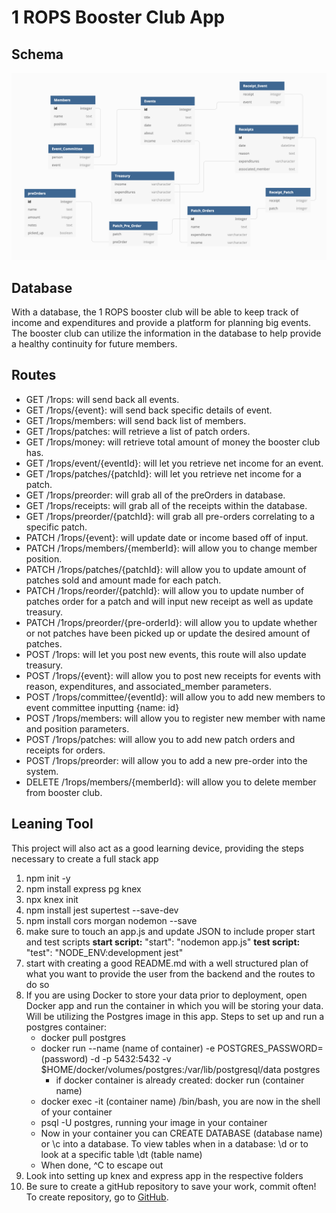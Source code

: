 # 1 ROPS Booster Club App

## Schema
![Schema Image](./data/schema.png)

## Database
With a database, the 1 ROPS booster club will be able to keep track of income and expenditures and provide a platform for planning big events. The booster club can utilize the information in the database to help provide a healthy continuity for future members.

## Routes
* GET /1rops: will send back all events.
* GET /1rops/{event}: will send back specific details of event.
* GET /1rops/members: will send back list of members.
* GET /1rops/patches: will retrieve a list of patch orders.
* GET /1rops/money: will retrieve total amount of money the booster club has.
* GET /1rops/event/{eventId}: will let you retrieve net income for an event.
* GET /1rops/patches/{patchId}: will let you retrieve net income for a patch.
* GET /1rops/preorder: will grab all of the preOrders in database.
* GET /1rops/receipts: will grab all of the receipts within the database.
* GET /1rops/preorder/{patchId}: will grab all pre-orders correlating to a specific patch.
* PATCH /1rops/{event}: will update date or income based off of input.
* PATCH /1rops/members/{memberId}: will allow you to change member position.
* PATCH /1rops/patches/{patchId}: will allow you to update amount of patches sold and amount made for each patch.
* PATCH /1rops/reorder/{patchId}: will allow you to update number of patches order for a patch and will input new receipt as well as update treasury.
* PATCH /1rops/preorder/{pre-orderId}: will allow you to update whether or not patches have been picked up or update the desired amount of patches.
* POST /1rops: will let you post new events, this route will also update treasury.
* POST /1rops/{event}: will allow you to post new receipts for events with reason, expenditures, and associated_member parameters.
* POST /1rops/committee/{eventId}: will allow you to add new members to event committee inputting {name: id}
* POST /1rops/members: will allow you to register new member with name and position parameters.
* POST /1rops/patches: will allow you to add new patch orders and receipts for orders.
* POST /1rops/preorder: will allow you to add a new pre-order into the system.
* DELETE /1rops/members/{memberId}: will allow you to delete member from booster club.

## Leaning Tool
This project will also act as a good learning device, providing the steps necessary to create a full stack app
1. npm init -y
2. npm install express pg knex
3. npx knex init
4. npm install jest supertest --save-dev
5. npm install cors morgan nodemon --save
6. make sure to touch an app.js and update JSON to include proper start and test scripts **start script:** "start": "nodemon app.js" **test script:** "test": "NODE_ENV:development jest"
7. start with creating a good README.md with a well structured plan of what you want to provide the user from the backend and the routes to do so
8. If you are using Docker to store your data prior to deployment, open Docker app and run the container in which you will be storing your data. Will be utilizing the Postgres image in this app. Steps to set up and run a postgres container:
    * docker pull postgres
    * docker run --name (name of container) -e POSTGRES_PASSWORD=(password) -d -p 5432:5432 -v $HOME/docker/volumes/postgres:/var/lib/postgresql/data postgres
        * if docker container is already created: docker run (container name)
    * docker exec -it (container name) /bin/bash, you are now in the shell of your container
    * psql -U postgres, running your image in your container
    * Now in your container you can CREATE DATABASE (database name) or \c into a database. To view tables when in a database: \d or to look at a specific table \dt (table name)
    * When done, ^C to escape out
9. Look into setting up knex and express app in the respective folders
10. Be sure to create a gitHub repository to save your work, commit often! To create repository, go to [GitHub]('https://github.com').